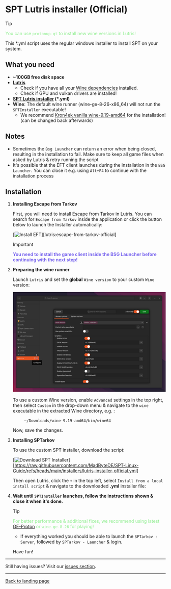
# SPT Lutris installer (Official)

> [!TIP]
> <span style="color:lightgreen">You can use `protonup-qt` to install new wine versions in Lutris!</span>

This *.yml script uses the regular windows installer to install SPT on your system.

## What you need

- **~100GB free disk space**
- **[Lutris](https://lutris.net/downloads)**
    - Check if you have all your [Wine dependencies](https://github.com/lutris/docs/blob/master/WineDependencies.md) installed.
    - Check if GPU and vulkan drivers are installed!
- **[SPT Lutris installer](../installers/lutris-installer-official.yml) (*.yml)**
- **Wine**: The default wine runner (wine-ge-8-26-x86_64) will not run the `SPTInstaller` executable!
    - We recommend [Kron4ek vanilla wine-9.19-amd64](https://github.com/Kron4ek/Wine-Builds/releases/tag/9.19) for the installation! (can be changed back afterwards)

## Notes

- Sometimes the `Bsg Launcher` can return an error when being closed, resulting in the installation to fail. Make sure to keep all game files when asked by Lutris & retry running the script
- It's possible that the EFT client launches during the installation in the `BSG Launcher`. You can close it e.g. using `Alt+F4` to continue with the installation process


## Installation

1. **Installing Escape from Tarkov**

    First, you will need to install Escape from Tarkov in Lutris. You can search for `Escape from Tarkov` inside the application or click the button below to launch the Installer automatically:

    [![Install EFT]][lutris:escape-from-tarkov-official]

    > [!IMPORTANT]
    > <span style="color:mediumslateblue">**You need to install the game client inside the BSG Launcher before continuing with the next step!**

    [Install EFT]: https://img.shields.io/badge/Install_EFT-EF2D5E?style=for-the-badge&logoColor=white&logo=Lutris


2. **Preparing the wine runner**


    Launch `Lutris` and set the **global** `Wine version` to your custom `Wine` version:

    <img src="../media/lutris_wine.jpg" alt="drawing" width="580"/>

    To use a custom Wine version, enable `Advanced` settings in the top right, then select `Custom` in the drop-down menu & navigate to the `wine` executable in the extracted Wine directory, e.g. :
    
            ~/Downloads/wine-9.19-amd64/bin/wine64

    Now, save the changes.

3. **Installing SPTarkov**

    To use the custom SPT installer, download the script:
    
    [![Download SPT Installer]][https://raw.githubusercontent.com/MadByteDE/SPT-Linux-Guide/refs/heads/main/installers/lutris-installer-official.yml]

    [Download SPT Installer]: https://img.shields.io/badge/Download_Installer-EF2D5E?style=for-the-badge&logoColor=white&logo=Lutris
    
    Then open Lutris, click the `+` in the top left, select `Install from a local install script` & navigate to the downloaded **.yml** installer file:
    
5. **Wait until `SPTInstaller` launches, follow the instructions shown & close it when it's done.**

    > [!TIP]
    > <span style="color:lightgreen">For better performance & additional fixes, we recommend using latest [GE-Proton](https://github.com/GloriousEggroll/proton-ge-custom/releases) or `wine-ge-8-26` for playing!</span>

    - If everything worked you should be able to launch the `SPTarkov - Server`, followed by `SPTarkov - Launcher` & login.

    Have fun!

***
Still having issues? Visit our [issues section](../docs/issues.md).

***
[Back to landing page](../README.md)